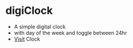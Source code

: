 # digiClock
- A simple digital clock
- with day of the week and toggle between 24hr
- [Visit](https://augiedog.github.io/digiClock/) Clock